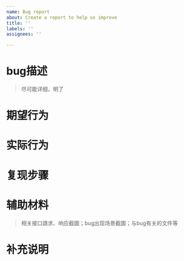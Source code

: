 ```yaml
---
name: Bug report
about: Create a report to help us improve
title: ''
labels: ''
assignees: ''

---
```


# bug描述
> 尽可能详细，明了

# 期望行为


# 实际行为


# 复现步骤


# 辅助材料
> 相关接口請求、响应截圖；bug出现场景截圖；与bug有关的文件等

# 补充说明
